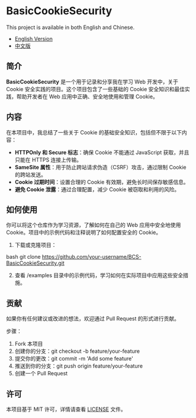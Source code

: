# BasicCookieSecurity
This project is available in both English and Chinese.

- [English Version](README.md)
- [中文版](README.zh.md)

## 简介
**BasicCookieSecurity** 是一个用于记录和分享我在学习 Web 开发中，关于 Cookie 安全实践的项目。这个项目包含了一些基础的 Cookie 安全知识和最佳实践，帮助开发者在 Web 应用中正确、安全地使用和管理 Cookie。

## 内容
在本项目中，我总结了一些关于 Cookie 的基础安全知识，包括但不限于以下内容：
- **HTTPOnly 和 Secure 标志**：确保 Cookie 不能通过 JavaScript 获取，并且只能在 HTTPS 连接上传输。
- **SameSite 属性**：用于防止跨站请求伪造（CSRF）攻击，通过限制 Cookie 的跨站发送。
- **Cookie 过期时间**：设置合理的 Cookie 有效期，避免长时间保存敏感信息。
- **避免 Cookie 泄露**：通过合理配置，减少 Cookie 被窃取和利用的风险。

## 如何使用
你可以将这个仓库作为学习资源，了解如何在自己的 Web 应用中安全地使用 Cookie。项目中的示例代码和注释说明了如何配置安全的 Cookie。

1. 下载或克隆项目：
    
bash
    git clone https://github.com/your-username/BCS-BasicCookieSecurity.git

   
2. 查看 /examples 目录中的示例代码，学习如何在实际项目中应用这些安全措施。

## 贡献
如果你有任何建议或改进的想法，欢迎通过 Pull Request 的形式进行贡献。

步骤：
1. Fork 本项目
2. 创建你的分支：git checkout -b feature/your-feature
3. 提交你的更改：git commit -m 'Add some feature'
4. 推送到你的分支：git push origin feature/your-feature
5. 创建一个 Pull Request

## 许可
本项目基于 MIT 许可，详情请查看 [LICENSE](LICENSE) 文件。
